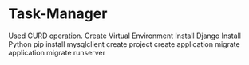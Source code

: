 # Task-Manager
Used CURD operation. 
Create Virtual Environment
Install Django
Install Python
pip install mysqlclient
create project
create application
migrate application
migrate
runserver

